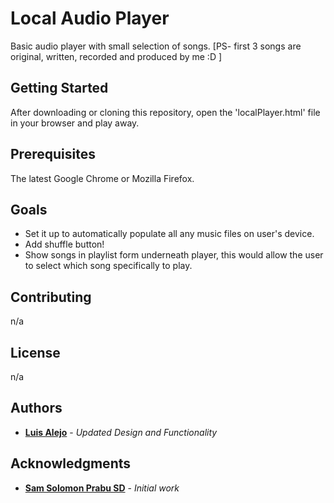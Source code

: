 # Local Audio Player

Basic audio player with small selection of songs. [PS- first 3 songs are original, written, recorded and produced by me :D ]

## Getting Started

After downloading or cloning this repository, open the 'localPlayer.html' file in your browser and play away.

## Prerequisites

The latest Google Chrome or Mozilla Firefox.

## Goals

   * Set it up to automatically populate all any music files on user's device.
   * Add shuffle button!
   * Show songs in playlist form underneath player, this would allow the user to select which song specifically to play. 


## Contributing

n/a

## License

n/a

## Authors

* **[Luis Alejo](https://github.com/elzbyfar)** - *Updated Design and Functionality*

## Acknowledgments

* **[Sam Solomon Prabu SD](https://samsolomonprabu.com/audio-player-in-js/)** - *Initial work*

